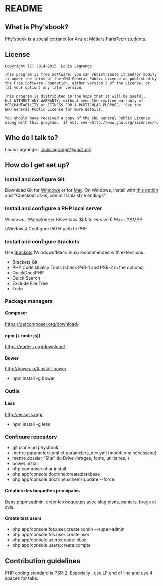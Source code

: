 # README #

## What is Phy'sbook? ##

Phy'sbook is a social extranet for Arts et Métiers ParisTech students.

## License ##

    Copyright (C) 2014-2015  Louis Lagrange

    This program is free software: you can redistribute it and/or modify
    it under the terms of the GNU General Public License as published by
    the Free Software Foundation, either version 3 of the License, or
    (at your option) any later version.

    This program is distributed in the hope that it will be useful,
    but WITHOUT ANY WARRANTY; without even the implied warranty of
    MERCHANTABILITY or FITNESS FOR A PARTICULAR PURPOSE.  See the
    GNU General Public License for more details.

    You should have received a copy of the GNU General Public License
    along with this program.  If not, see <http://www.gnu.org/licenses/>.
    
## Who do I talk to? ##

Louis Lagrange : <louis.lagrange@gadz.org>
    
## How do I get set up? ##

### Install and configure Git ###

Download Git for [Windows](http://msysgit.github.io/) or for [Mac](http://git-scm.com/download/mac).
On Windows, install with [this option](https://raw.githubusercontent.com/zaggino/brackets-git/master/screenshots/gitInstall.png) and "Checkout as-is, commit Unix style endings".

### Install and configure a PHP local server ###

Windows : [WampServer](http://www.wampserver.com/) (download 32 bits version !)
Mac : [XAMPP](https://www.apachefriends.org/fr/download.html)

(Windows) Configure PATH path to PHP.

### Install and configure Brackets ###
Use [Brackets](http://brackets.io) (Windows/Mac/Linux)
recommended with extensions :

* Brackets Git
* PHP Code Quality Tools (check PSR-1 and PSR-2 in the options)
* QuickDocsPHP
* Quick Search
* Exclude File Tree
* Todo

### Package managers ###

#### Composer ####
https://getcomposer.org/download/

#### npm (+ node.js)) ####
https://nodejs.org/download/

#### Bower ####
http://bower.io/#install-bower

* npm install -g bower

### Outils ###

#### Less ####
http://lesscss.org/

* npm install -g less

### Configure repository ###

* git clone url physbook
* mettre parameters.yml et parameters_dev.yml (modifier si nécessaire)
* mettre dossier "Site" du Drive (images, fonts, utilitaires..)
* bower install
* php composer.phar install
* php app/console doctrine:create:database
* php app/console doctrine:schema:update --force

#### Création des boquettes principales ####
Dans phpmyadmin, créer les boquettes avec slug pians, paniers, brags et cvis.

#### Create test users ####
* php app/console fos:user:create admin --super-admin
* php app/console fos:user:create user
* php app/console users:create:inbox
* php app/console users:create:compte

## Contribution guidelines ##

PHP coding standard is [PSR-2](http://php-fig.org/psr/psr-2/).
Especially : use LF end of line and use 4 spaces for tabs.
